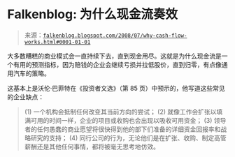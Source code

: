 <!--yml

category: 未分类

date: 2024-05-12 23:05:31

-->

# Falkenblog: 为什么现金流奏效

> 来源：[`falkenblog.blogspot.com/2008/07/why-cash-flow-works.html#0001-01-01`](http://falkenblog.blogspot.com/2008/07/why-cash-flow-works.html#0001-01-01)

大多数糟糕的商业模式会一直持续下去，直到现金用尽。这就是为什么现金流是一个有用的预测指标，因为赔钱的企业会继续亏损并拉低股价，直到归零，有点像通用汽车的策略。

这基本上是沃伦·巴菲特在《投资者文选》（第 85 页）中预示的，他写道这些常见的企业缺点：

> (1) 一个机构会抵制任何改变其当前方向的尝试； (2) 就像工作会扩张以填满可用的时间一样，企业的项目或收购也会出现以吸收可用资金； (3) 领导者的任何愚蠢的商业愿望将很快得到他的部下们准备的详细资金回报率和战略研究的支持； (4) 同行公司的行为，无论他们是在扩张、收购、制定高管薪酬还是其他任何事情，都将被毫无思考地仿效。
